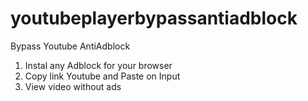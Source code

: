 # youtubeplayerbypassantiadblock
Bypass Youtube AntiAdblock 
1. Instal any Adblock for your browser
2. Copy link Youtube and Paste on Input
3. View video without ads
